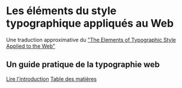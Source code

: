 # Les éléments du style typographique appliqués au Web

Une traduction approximative du ["The Elements of Typographic Style Applied to the Web"](http://webtypography.net/)

## Un guide pratique de la typographie web

[Lire l'introduction](/intro/)
[Table des matières](/toc/)
